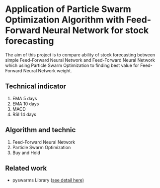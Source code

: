 # Application of Particle Swarm Optimization Algorithm with Feed-Forward Neural Network for stock forecasting
The aim of this project is to compare ability of stock forecasting between simple Feed-Forward Neural Network and Feed-Forward Neural Network which using Particle Swarm Optimization to finding best value for Feed-Forward Neural Network weight.

## Technical indicator
 1. EMA 5 days
 2. EMA 10 days
 3. MACD
 4. RSI 14 days

## Algorithm and technic
 1. Feed-Forward Neural Network
 2. Particle Swarm Optimization
 3. Buy and Hold

## Related work

 - pyswarms Library ([see detail here)](https://pyswarms.readthedocs.io/en/latest/)
